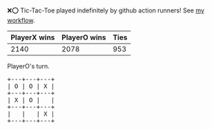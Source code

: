 :x::o: Tic-Tac-Toe played indefinitely by github action runners! See [my workflow](.github/workflows/play.yaml).

|PlayerX wins|PlayerO wins|Ties|
|-|-|-|
|2140|2078|953|

PlayerO's turn.

<pre>
+---+---+---+
| O | O | X |
+---+---+---+
| X | O |   |
+---+---+---+
|   |   | X |
+---+---+---+
</pre>